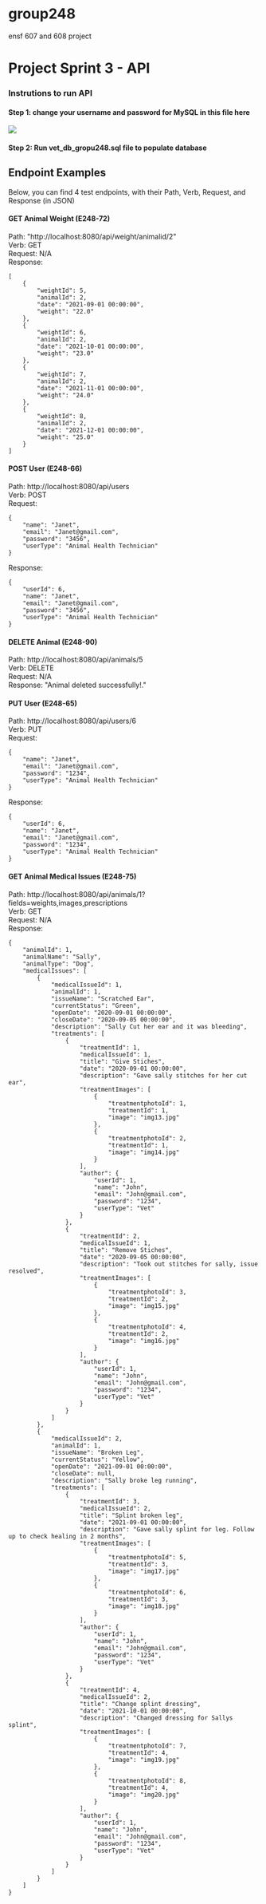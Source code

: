 # group248
ensf 607 and 608 project

# Project Sprint 3 - API
### Instrutions to run API

#### Step 1: change your username and password for MySQL in this file here
![](images/runningAPIChangePasswordInstructions.png)

#### Step 2: Run vet_db_gropu248.sql file to populate database

## Endpoint Examples
Below, you can find 4 test endpoints, with their Path, Verb, Request, and Response (in JSON)

#### GET Animal Weight (E248-72)

Path: "http://localhost:8080/api/weight/animalid/2" <br>
Verb: GET <br>
Request: N/A <br>
Response: <br>
```
[
    {
        "weightId": 5,
        "animalId": 2,
        "date": "2021-09-01 00:00:00",
        "weight": "22.0"
    },
    {
        "weightId": 6,
        "animalId": 2,
        "date": "2021-10-01 00:00:00",
        "weight": "23.0"
    },
    {
        "weightId": 7,
        "animalId": 2,
        "date": "2021-11-01 00:00:00",
        "weight": "24.0"
    },
    {
        "weightId": 8,
        "animalId": 2,
        "date": "2021-12-01 00:00:00",
        "weight": "25.0"
    }
]
```
#### POST User (E248-66)

Path: http://localhost:8080/api/users <br>
Verb: POST<br>
Request:<br>
```
{
    "name": "Janet",
    "email": "Janet@gmail.com",
    "password": "3456",
    "userType": "Animal Health Technician"
}
```
Response:<br>
```
{
    "userId": 6,
    "name": "Janet",
    "email": "Janet@gmail.com",
    "password": "3456",
    "userType": "Animal Health Technician"
}
```
#### DELETE Animal (E248-90)

Path: http://localhost:8080/api/animals/5 <br>
Verb: DELETE<br>
Request: N/A<br>
Response: "Animal deleted successfully!."<br>

#### PUT User (E248-65)

Path: http://localhost:8080/api/users/6<br>
Verb: PUT<br>
Request:<br>
```
{
    "name": "Janet",
    "email": "Janet@gmail.com",
    "password": "1234",
    "userType": "Animal Health Technician"
}
```
Response:<br>
```
{
    "userId": 6,
    "name": "Janet",
    "email": "Janet@gmail.com",
    "password": "1234",
    "userType": "Animal Health Technician"
}
```

#### GET Animal Medical Issues (E248-75)

Path: http://localhost:8080/api/animals/1?fields=weights,images,prescriptions <br>
Verb: GET<br>
Request: N/A<br>
Response:<br>
```
{
    "animalId": 1,
    "animalName": "Sally",
    "animalType": "Dog",
    "medicalIssues": [
        {
            "medicalIssueId": 1,
            "animalId": 1,
            "issueName": "Scratched Ear",
            "currentStatus": "Green",
            "openDate": "2020-09-01 00:00:00",
            "closeDate": "2020-09-05 00:00:00",
            "description": "Sally Cut her ear and it was bleeding",
            "treatments": [
                {
                    "treatmentId": 1,
                    "medicalIssueId": 1,
                    "title": "Give Stiches",
                    "date": "2020-09-01 00:00:00",
                    "description": "Gave sally stitches for her cut ear",
                    "treatmentImages": [
                        {
                            "treatmentphotoId": 1,
                            "treatmentId": 1,
                            "image": "img13.jpg"
                        },
                        {
                            "treatmentphotoId": 2,
                            "treatmentId": 1,
                            "image": "img14.jpg"
                        }
                    ],
                    "author": {
                        "userId": 1,
                        "name": "John",
                        "email": "John@gmail.com",
                        "password": "1234",
                        "userType": "Vet"
                    }
                },
                {
                    "treatmentId": 2,
                    "medicalIssueId": 1,
                    "title": "Remove Stiches",
                    "date": "2020-09-05 00:00:00",
                    "description": "Took out stitches for sally, issue resolved",
                    "treatmentImages": [
                        {
                            "treatmentphotoId": 3,
                            "treatmentId": 2,
                            "image": "img15.jpg"
                        },
                        {
                            "treatmentphotoId": 4,
                            "treatmentId": 2,
                            "image": "img16.jpg"
                        }
                    ],
                    "author": {
                        "userId": 1,
                        "name": "John",
                        "email": "John@gmail.com",
                        "password": "1234",
                        "userType": "Vet"
                    }
                }
            ]
        },
        {
            "medicalIssueId": 2,
            "animalId": 1,
            "issueName": "Broken Leg",
            "currentStatus": "Yellow",
            "openDate": "2021-09-01 00:00:00",
            "closeDate": null,
            "description": "Sally broke leg running",
            "treatments": [
                {
                    "treatmentId": 3,
                    "medicalIssueId": 2,
                    "title": "Splint broken leg",
                    "date": "2021-09-01 00:00:00",
                    "description": "Gave sally splint for leg. Follow up to check healing in 2 months",
                    "treatmentImages": [
                        {
                            "treatmentphotoId": 5,
                            "treatmentId": 3,
                            "image": "img17.jpg"
                        },
                        {
                            "treatmentphotoId": 6,
                            "treatmentId": 3,
                            "image": "img18.jpg"
                        }
                    ],
                    "author": {
                        "userId": 1,
                        "name": "John",
                        "email": "John@gmail.com",
                        "password": "1234",
                        "userType": "Vet"
                    }
                },
                {
                    "treatmentId": 4,
                    "medicalIssueId": 2,
                    "title": "Change splint dressing",
                    "date": "2021-10-01 00:00:00",
                    "description": "Changed dressing for Sallys splint",
                    "treatmentImages": [
                        {
                            "treatmentphotoId": 7,
                            "treatmentId": 4,
                            "image": "img19.jpg"
                        },
                        {
                            "treatmentphotoId": 8,
                            "treatmentId": 4,
                            "image": "img20.jpg"
                        }
                    ],
                    "author": {
                        "userId": 1,
                        "name": "John",
                        "email": "John@gmail.com",
                        "password": "1234",
                        "userType": "Vet"
                    }
                }
            ]
        }
    ]
}
```
